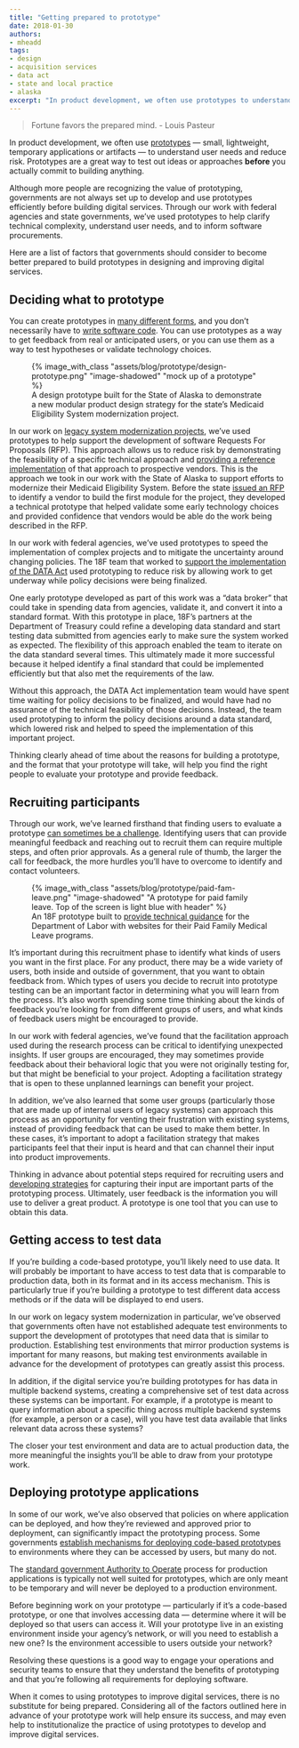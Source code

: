 ```yaml
---
title: "Getting prepared to prototype"
date: 2018-01-30
authors:
- mheadd
tags:
- design
- acquisition services
- data act
- state and local practice
- alaska
excerpt: "In product development, we often use prototypes to understand user needs and reduce risk. Prototypes are a great way to test out ideas or approaches before you actually commit to building anything, but governments are not always set up to develop and use prototypes efficiently before building digital services. "
---
```


> Fortune favors the prepared mind. - Louis Pasteur

In product development, we often use [prototypes](https://methods.18f.gov/#prototyping) — small, lightweight, temporary applications or artifacts — to understand user needs and reduce risk. Prototypes are a great way to test out ideas or approaches **before** you actually commit to building anything.

Although more people are recognizing the value of prototyping, governments are not always set up to develop and use prototypes efficiently before building digital services. Through our work with federal agencies and state governments, we’ve used prototypes to help clarify technical complexity, understand user needs, and to inform software procurements.

Here are a list of factors that governments should consider to become better prepared to build prototypes in designing and improving digital services.

## Deciding what to prototype

You can create prototypes in [many different forms](https://github.com/18F?utf8=%E2%9C%93&q=prototype), and you don’t necessarily have to [write software code](https://18f.gsa.gov/2015/01/06/protosketch/). You can use prototypes as a way to get feedback from real or anticipated users, or you can use them as a way to test hypotheses or validate technology choices.

<figure>
	{% image_with_class "assets/blog/prototype/design-prototype.png" "image-shadowed" "mock up of a prototype" %}
	<figcaption>A design prototype built for the State of Alaska to demonstrate a new modular product design strategy for the state’s Medicaid Eligibility System modernization project.</figcaption>
</figure>



In our work on [legacy system modernization projects](https://github.com/AlaskaDHSS/EIS-Modernization/blob/master/technical-prototyping.md), we’ve used prototypes to help support the development of software Requests For Proposals (RFP). This approach allows us to reduce risk by demonstrating the feasibility of a specific technical approach and [providing a reference implementation](https://github.com/AlaskaDHSS/ProtoWebApi) of that approach to prospective vendors. This is the approach we took in our work with the State of Alaska to support efforts to modernize their Medicaid Eligibility System. Before the state [issued an RFP](https://github.com/AlaskaDHSS/RFP-Search-Unification) to identify a vendor to build the first module for the project, they developed a technical prototype that helped validate some early technology choices and provided confidence that vendors would be able do the work being described in the RFP.

In our work with federal agencies, we’ve used prototypes to speed the implementation of complex projects and to mitigate the uncertainty around changing policies. The 18F team that worked to [support the implementation of the DATA Act](https://18f.gsa.gov/2016/06/14/prototype-early-prototype-often-lesson-from-the-data-act/) used prototyping to reduce risk by allowing work to get underway while policy decisions were being finalized.

One early prototype developed as part of this work was a “data broker” that could take in spending data from agencies, validate it, and convert it into a standard format. With this prototype in place, 18F’s partners at the Department of Treasury could refine a developing data standard and start testing data submitted from agencies early to make sure the system worked as expected. The flexibility of this approach enabled the team to iterate on the data standard several times. This ultimately made it more successful because it helped identify a final standard that could be implemented efficiently but that also met the requirements of the law.

Without this approach, the DATA Act implementation team would have spent time waiting for policy decisions to be finalized, and would have had no assurance of the technical feasibility of those decisions. Instead, the team used prototyping to inform the policy decisions around a data standard, which lowered risk and helped to speed the implementation of this important project.

Thinking clearly ahead of time about the reasons for building a prototype, and the format that your prototype will take, will help you find the right people to evaluate your prototype and provide feedback.

## Recruiting participants

Through our work, we’ve learned firsthand that finding users to evaluate a prototype [can sometimes be a challenge](https://18f.gsa.gov/2017/11/08/four-lessons-we-learned-while-building-our-own-design-research-recruiting-tool/). Identifying users that can provide meaningful feedback and reaching out to recruit them can require multiple steps, and often prior approvals. As a general rule of thumb, the larger the call for feedback, the more hurdles you’ll have to overcome to identify and contact volunteers.

<figure>
	{% image_with_class "assets/blog/prototype/paid-fam-leave.png" "image-shadowed" "A prototype for paid family leave. Top of the screen is light blue with header" %}
	<figcaption>An 18F prototype built to <a href="https://github.com/18F/Paid-Leave-Prototype">provide technical guidance</a> for the Department of Labor with websites for their Paid Family Medical Leave programs.</figcaption>
</figure>


It’s important during this recruitment phase to identify what kinds of users you want in the first place. For any product, there may be a wide variety of users, both inside and outside of government, that you want to obtain feedback from. Which types of users you decide to recruit into prototype testing can be an important factor in determining what you will learn from the process. It’s also worth spending some time thinking about the kinds of feedback you’re looking for from different groups of users, and what kinds of feedback users might be encouraged to provide.  

In our work with federal agencies, we’ve found that the facilitation approach used during the research process can be critical to identifying unexpected insights. If user groups are encouraged, they may sometimes provide feedback about their behavioral logic that you were not originally testing for, but that might be beneficial to your project. Adopting a facilitation strategy that is open to these unplanned learnings can benefit your project.

In addition, we’ve also learned that some user groups (particularly those that are made up of internal users of legacy systems) can approach this process as an opportunity for venting their frustration with existing systems, instead of providing feedback that can be used to make them better. In these cases, it’s important to adopt a facilitation strategy that makes participants feel that their input is heard and that can channel their input into product improvements.

Thinking in advance about potential steps required for recruiting users and [developing strategies](https://methods.18f.gov/fundamentals/) for capturing their input are important parts of the prototyping process. Ultimately, user feedback is the information you will use to deliver a great product. A prototype is one tool that you can use to obtain this data.

## Getting access to test data

If you’re building a code-based prototype, you’ll likely need to use data. It will probably be important to have access to test data that is comparable to production data, both in its format and in its access mechanism. This is particularly true if you’re building a prototype to test different data access methods or if the data will be displayed to end users.

In our work on legacy system modernization in particular, we’ve observed that governments often have not established adequate test environments to support the development of prototypes that need data that is similar to production. Establishing test environments that mirror production systems is important for many reasons, but making test environments available in advance for the development of prototypes can greatly assist this process.

In addition, if the digital service you’re building prototypes for has data in multiple backend systems, creating a comprehensive set of test data across these systems can be important. For example, if a prototype is meant to query information about a specific thing across multiple backend systems (for example, a person or a case), will you have test data available that links relevant data across these systems?

The closer your test environment and data are to actual production data, the more meaningful the insights you’ll be able to draw from your prototype work.

## Deploying prototype applications

In some of our work, we’ve also observed that policies on where application can be deployed, and how they’re reviewed and approved prior to deployment, can significantly impact the prototyping process. Some governments [establish mechanisms for deploying code-based prototypes](https://www.gov.uk/service-manual/design/making-prototypes#sharing-code-prototypes) to environments where they can be accessed by users, but many do not.

The [standard government Authority to Operate](https://before-you-ship.18f.gov/) process for production applications is typically not well suited for prototypes, which are only meant to be temporary and will never be deployed to a production environment.

Before beginning work on your prototype — particularly if it’s a code-based prototype, or one that involves accessing data — determine where it will be deployed so that users can access it. Will your prototype live in an existing environment inside your agency’s network, or will you need to establish a new one? Is the environment accessible to users outside your network?

Resolving these questions is a good way to engage your operations and security teams to ensure that they understand the benefits of prototyping and that you’re following all requirements for deploying software.

When it comes to using prototypes to improve digital services, there is no substitute for being prepared. Considering all of the factors outlined here in advance of your prototype work will help ensure its success, and may even help to institutionalize the practice of using prototypes to develop and improve digital services.
